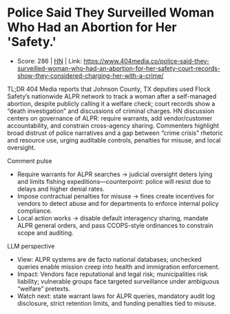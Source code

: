 # Police Said They Surveilled Woman Who Had an Abortion for Her 'Safety.'

- Score: 286 | [HN](https://news.ycombinator.com/item?id=45505103) | Link: https://www.404media.co/police-said-they-surveilled-woman-who-had-an-abortion-for-her-safety-court-records-show-they-considered-charging-her-with-a-crime/

TL;DR
404 Media reports that Johnson County, TX deputies used Flock Safety’s nationwide ALPR network to track a woman after a self-managed abortion, despite publicly calling it a welfare check; court records show a “death investigation” and discussions of criminal charges. HN discussion centers on governance of ALPR: require warrants, add vendor/customer accountability, and constrain cross-agency sharing. Commenters highlight broad distrust of police narratives and a gap between “crime crisis” rhetoric and resource use, urging auditable controls, penalties for misuse, and local oversight.

Comment pulse
- Require warrants for ALPR searches → judicial oversight deters lying and limits fishing expeditions—counterpoint: police will resist due to delays and higher denial rates.
- Impose contractual penalties for misuse → fines create incentives for vendors to detect abuse and for departments to enforce internal policy compliance.
- Local action works → disable default interagency sharing, mandate ALPR general orders, and pass CCOPS-style ordinances to constrain scope and auditing.

LLM perspective
- View: ALPR systems are de facto national databases; unchecked queries enable mission creep into health and immigration enforcement.
- Impact: Vendors face reputational and legal risk; municipalities risk liability; vulnerable groups face targeted surveillance under ambiguous “welfare” pretexts.
- Watch next: state warrant laws for ALPR queries, mandatory audit log disclosure, strict retention limits, and funding penalties tied to misuse.
